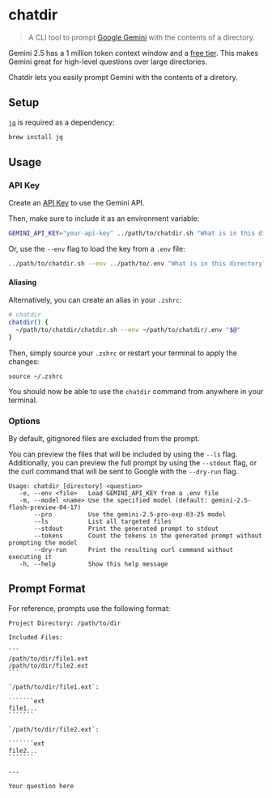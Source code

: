 # chatdir

> A CLI tool to prompt [Google Gemini](https://ai.google.dev/gemini-api) with the contents of a directory.

Gemini 2.5 has a 1 million token context window and a [free tier](https://ai.google.dev/pricing). This makes Gemini great for high-level questions over large directories.

Chatdir lets you easily prompt Gemini with the contents of a diretory.

## Setup

[`jq`](https://jqlang.github.io/jq/) is required as a dependency:

```sh
brew install jq
```

## Usage

### API Key

Create an [API Key](https://aistudio.google.com/app/apikey) to use the Gemini API.

Then, make sure to include it as an environment variable:

```sh
GEMINI_API_KEY="your-api-key" ../path/to/chatdir.sh "What is in this directory?"
```

Or, use the `--env` flag to load the key from a `.env` file:

```sh
../path/to/chatdir.sh --env ../path/to/.env "What is in this directory?"
```

#### Aliasing

Alternatively, you can create an alias in your `.zshrc`:
```sh
# chatdir
chatdir() {
  ~/path/to/chatdir/chatdir.sh --env ~/path/to/chatdir/.env "$@"
}
```

Then, simply source your `.zshrc` or restart your terminal to apply the changes:
```
source ~/.zshrc
```

You should now be able to use the `chatdir` command from anywhere in your terminal.

### Options

By default, gitignored files are excluded from the prompt.

You can preview the files that will be included by using the `--ls` flag. Additionally, you can preview the full prompt by using the `--stdout` flag, or the curl command that will be sent to Google with the `--dry-run` flag.

```
Usage: chatdir [directory] <question>
   -e, --env <file>   Load GEMINI_API_KEY from a .env file
   -m, --model <name> Use the specified model (default: gemini-2.5-flash-preview-04-17)
       --pro          Use the gemini-2.5-pro-exp-03-25 model
       --ls           List all targeted files
       --stdout       Print the generated prompt to stdout
       --tokens       Count the tokens in the generated prompt without prompting the model
       --dry-run      Print the resulting curl command without executing it
   -h, --help         Show this help message
```

## Prompt Format

For reference, prompts use the following format:

````````
Project Directory: /path/to/dir

Included Files:

```
/path/to/dir/file1.ext
/path/to/dir/file2.ext
```

`/path/to/dir/file1.ext`:

```````ext
file1...
```````

`/path/to/dir/file2.ext`:

```````ext
file2...
```````

---

Your question here
````````
